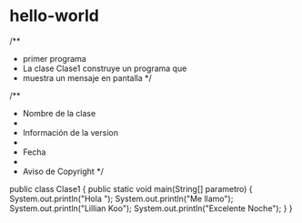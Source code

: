 # hello-world

/**
 * primer programa
 * La clase Clase1 construye un programa que
 * muestra un mensaje en pantalla
 */

/**
 * Nombre de la clase
 *
 * Información de la version
 *
 * Fecha
 *
 * Aviso de Copyright
 */


public class Clase1 {
	public static void main(String[] parametro) {
        System.out.println("Hola ");
        System.out.println("Me llamo");
        System.out.println("Lillian Koo");
        System.out.println("Excelente Noche");
	}
}
